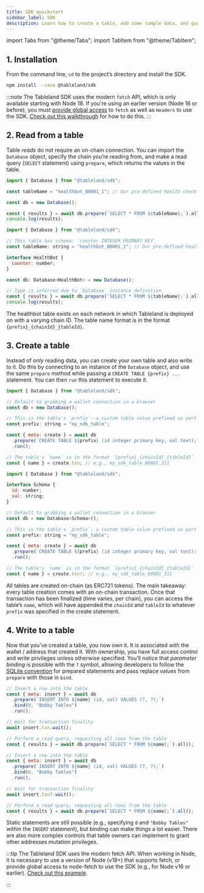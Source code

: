 ```yaml
---
title: SDK quickstart
sidebar_label: SDK
description: Learn how to create a table, add some sample data, and query the data using the SDK.
---
```


import Tabs from "@theme/Tabs";
import TabItem from "@theme/TabItem";

## 1. Installation

From the command line, `cd` to the project’s directory and install the SDK.

```bash npm2yarn
npm install --save @tableland/sdk
```

:::note
The Tableland SDK uses the modern `fetch` API, which is only available starting with Node 18. If you're using an earlier version (Node 16 or before), you must [provide global access](https://github.com/node-fetch/node-fetch#providing-global-access) to `fetch` as well as `Headers` to use the SDK. [Check out this walkthrough](/sdk/reference/node-polyfills) for how to do this.
:::

## 2. Read from a table

Table _reads_ do not require an on-chain connection. You can import the `Database` object, specify the chain you’re reading from, and make a read query (`SELECT` statement) using `prepare`, which returns the values in the table.

<Tabs groupId="sdk">
<TabItem value="js" label="JavaScript" default>

```js
import { Database } from "@tableland/sdk";

const tableName = "healthbot_80001_1"; // Our pre-defined health check table

const db = new Database();

const { results } = await db.prepare(`SELECT * FROM ${tableName};`).all();
console.log(results);
```

</TabItem>
<TabItem value="ts" label="TypeScript">

```js
import { Database } from "@tableland/sdk";

// This table has schema: `counter INTEGER PRIMARY KEY`
const tableName: string = "healthbot_80001_1"; // Our pre-defined health check table

interface HealthBot {
  counter: number;
}

const db: Database<HealthBot> = new Database();

// Type is inferred due to `Database` instance definition
const { results } = await db.prepare(`SELECT * FROM ${tableName};`).all();
console.log(results);
```

</TabItem>
</Tabs>

The healthbot table exists on each network in which Tableland is deployed on with a varying chain ID. The table name format is in the format `{prefix}_{chainId}_{tableId}`.

## 3. Create a table

Instead of _only_ reading data, you can create your own table and also write to it. Do this by connecting to an instance of the `Database` object, and use the same `prepare` method while passing a `CREATE TABLE {prefix} ...` statement. You can then `run` this statement to execute it.

<Tabs groupId="sdk">
<TabItem value="js" label="JavaScript" default>

```js
import { Database } from "@tableland/sdk";

// Default to grabbing a wallet connection in a browser
const db = new Database();

// This is the table's `prefix`--a custom table value prefixed as part of the table's name
const prefix: string = "my_sdk_table";

const { meta: create } = await db
  .prepare(`CREATE TABLE ${prefix} (id integer primary key, val text);`)
  .run();

// The table's `name` is in the format `{prefix}_{chainId}_{tableId}`
const { name } = create.txn; // e.g., my_sdk_table_80001_311
```

</TabItem>
<TabItem value="ts" label="TypeScript">

```js
import { Database } from "@tableland/sdk";

interface Schema {
  id: number;
  val: string;
}

// Default to grabbing a wallet connection in a browser
const db = new Database<Schema>();

// This is the table's `prefix`; a custom table value prefixed as part of the table's name
const prefix: string = "my_sdk_table";

const { meta: create } = await db
  .prepare(`CREATE TABLE ${prefix} (id integer primary key, val text);`)
  .run();

// The table's `name` is in the format `{prefix}_{chainId}_{tableId}`
const { name } = create.txn!; // e.g., my_sdk_table_80001_311
```

</TabItem>
</Tabs>

All tables are created on-chain (as ERC721 tokens). The main takeaway: every table creation comes with an on-chain transaction. Once that transaction has been finalized (time varies, per chain), you can access the table’s `name`, which will have appended the `chainId` and `tableId` to whatever `prefix` was specified in the create statement.

## 4. Write to a table

Now that you’ve created a table, you now own it. It is associated with the wallet / address that created it. With ownership, you have full access control and write privileges unless otherwise specified. You’ll notice that _parameter binding_ is possible with the `?` symbol, allowing developers to follow the [SQLite convention](https://www.sqlite.org/lang_expr.html#varparam) for prepared statements and pass replace values from `prepare` with those in `bind`.

<Tabs groupId="sdk">
<TabItem value="js" label="JavaScript" default>

```js
// Insert a row into the table
const { meta: insert } = await db
  .prepare(`INSERT INTO ${name} (id, val) VALUES (?, ?);`)
  .bind(0, "Bobby Tables")
  .run();

// Wait for transaction finality
await insert.txn.wait();

// Perform a read query, requesting all rows from the table
const { results } = await db.prepare(`SELECT * FROM ${name};`).all();
```

</TabItem>
<TabItem value="ts" label="TypeScript">

```js
// Insert a row into the table
const { meta: insert } = await db
  .prepare(`INSERT INTO ${name} (id, val) VALUES (?, ?);`)
  .bind(0, "Bobby Tables")
  .run();

// Wait for transaction finality
await insert.txn?.wait();

// Perform a read query, requesting all rows from the table
const { results } = await db.prepare(`SELECT * FROM ${name};`).all();
```

</TabItem>
</Tabs>

Static statements are still possible (e.g., specifying `0` and `"Bobby Tables"` within the `INSERT` statement), but binding can make things a lot easier. There are also more complex controls that table owners can implement to grant other addresses mutation privileges.

:::tip
The Tableland SDK uses the modern fetch API. When working in Node, it is necessary to use a version of Node (v18+) that supports fetch, or provide global access to node-fetch to use the SDK (e.g., for Node v16 or earlier). [Check out this example](https://github.com/node-fetch/node-fetch#providing-global-access).

:::
